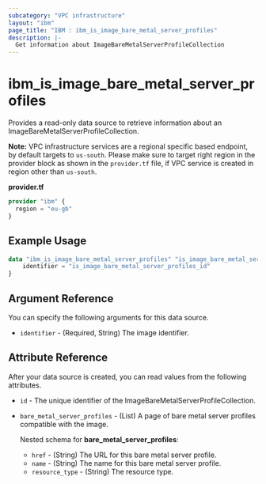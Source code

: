 ```yaml
---
subcategory: "VPC infrastructure"
layout: "ibm"
page_title: "IBM : ibm_is_image_bare_metal_server_profiles"
description: |-
  Get information about ImageBareMetalServerProfileCollection
---
```


# ibm_is_image_bare_metal_server_profiles

Provides a read-only data source to retrieve information about an ImageBareMetalServerProfileCollection.

**Note:** 
VPC infrastructure services are a regional specific based endpoint, by default targets to `us-south`. Please make sure to target right region in the provider block as shown in the `provider.tf` file, if VPC service is created in region other than `us-south`.

**provider.tf**

```terraform
provider "ibm" {
  region = "eu-gb"
}
```

## Example Usage

```terraform
data "ibm_is_image_bare_metal_server_profiles" "is_image_bare_metal_server_profiles" {
	identifier = "is_image_bare_metal_server_profiles_id"
}
```

## Argument Reference

You can specify the following arguments for this data source.

- `identifier` - (Required, String) The image identifier.

## Attribute Reference

After your data source is created, you can read values from the following attributes.

- `id` - The unique identifier of the ImageBareMetalServerProfileCollection.
- `bare_metal_server_profiles` - (List) A page of bare metal server profiles compatible with the image.
    
    Nested schema for **bare_metal_server_profiles**:
	- `href` - (String) The URL for this bare metal server profile.
	- `name` - (String) The name for this bare metal server profile.
	- `resource_type` - (String) The resource type.
